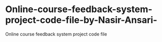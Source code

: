 # Online-course-feedback-system-project-code-file-by-Nasir-Ansari-
Online course feedback system project code file 
